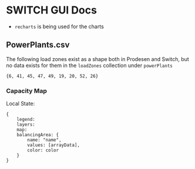 # SWITCH GUI Docs


- `recharts` is being used for the charts


## PowerPlants.csv

The following load zones exist as a shape both in Prodesen and Switch, but no data exists for them in the `loadZones` collection under `powerPlants`

```
{6, 41, 45, 47, 49, 19, 20, 52, 26}
```

### Capacity Map

Local State:

```
{
	legend:
	layers:
	map:
	balancingArea: {
		name: "name",
		values: [arrayData],
		color: color
	}
}
```
